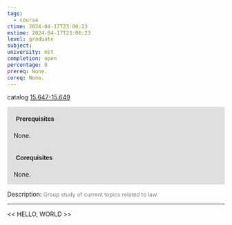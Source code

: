 ```yaml
---
tags:
  - course
ctime: 2024-04-17T23:06:23
mstime: 2024-04-17T23:06:23
level: graduate
subject: 
university: mit
completion: open
percentage: 0
prereq: None.
coreq: None.
---
```


catalog [15.647-15.649](http://student.mit.edu/catalog/m15b.html#15.649)

<span style="display: block; padding: 15px; background-color: rgb(100, 100, 100, 0.2);"><font id="m_prereq1216_0" style="display: block; font-family: Arial, sans-serif; font-weight: bold; padding: 5px">Prerequisites</font><br><span id="prereq1216_0">None.</span></span>
<span style="display: block; padding: 15px; background-color: rgb(100, 100, 100, 0.2);"><font id="m_coreq1216_0" style="display: block; font-family: Arial, sans-serif; font-weight: bold; padding: 5px">Corequisites</font><br><span id="coreq1216_0">None.</span></span>

<font style="">Description:</font>
<font style="color: grey; font-size: 0.8rem;">Group study of current topics related to law.</font>



---

<< HELLO, WORLD >>
